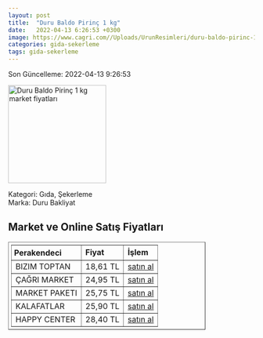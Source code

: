 ```yaml
---
layout: post
title:  "Duru Baldo Pirinç 1 kg"
date:   2022-04-13 6:26:53 +0300
image: https://www.cagri.com//Uploads/UrunResimleri/duru-baldo-pirinc-1-kg-b5f2.jpg
categories: gida-sekerleme
tags: gida-sekerleme
---
```


Son Güncelleme: 2022-04-13 9:26:53

<img src="https://www.cagri.com//Uploads/UrunResimleri/duru-baldo-pirinc-1-kg-b5f2.jpg" width="200" alt="Duru Baldo Pirinç 1 kg market fiyatları" />

Kategori: Gıda, Şekerleme
<br />
Marka: Duru Bakliyat

<h2>Market ve Online Satış Fiyatları</h2>

<table border="1" style="padding: 5px;width:80%;">
  <tr>
    <td style="padding: 5px;"><strong>Perakendeci</strong></td>
    <td><strong>Fiyat</strong></td>
    <td><strong>İşlem</strong></td>
  </tr>
  <tr>
              <td title="Bizim Toptan">BIZIM TOPTAN</td>
              <td>18,61 TL</td>
              <td><a title="Bizim Toptan" target="_blank" href="https://www.bizimtoptan.com.tr/duru-baldo-pirinc-1-kg">satın al</a></td>
            </tr><tr>
              <td title="Çağrı Market">ÇAĞRI MARKET</td>
              <td>24,95 TL</td>
              <td><a title="Çağrı Market" target="_blank" href="https://www.cagri.com/duru-baldo-pirinc-1-kg">satın al</a></td>
            </tr><tr>
              <td title="Market Paketi">MARKET PAKETI</td>
              <td>25,75 TL</td>
              <td><a title="Market Paketi" target="_blank" href="https://www.marketpaketi.com.tr/duru-bakliyat-baldo-pirinc-1-kg-p-549382">satın al</a></td>
            </tr><tr>
              <td title="Kalafatlar">KALAFATLAR</td>
              <td>25,90 TL</td>
              <td><a title="Kalafatlar" target="_blank" href="https://www.kalafatlar.com/urun/duru-baldo-pirinc-1-kg">satın al</a></td>
            </tr><tr>
              <td title="Happy Center">HAPPY CENTER</td>
              <td>28,40 TL</td>
              <td><a title="Happy Center" target="_blank" href="https://www.happycenter.com.tr/Duru_1000_Gr_Bkl_Pirinc_Baldo">satın al</a></td>
            </tr>
</table>

